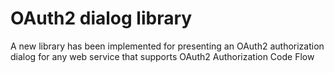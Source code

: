 # OAuth2 dialog library

A new library has been implemented for presenting an OAuth2
authorization dialog for any web service that supports OAuth2
Authorization Code Flow
